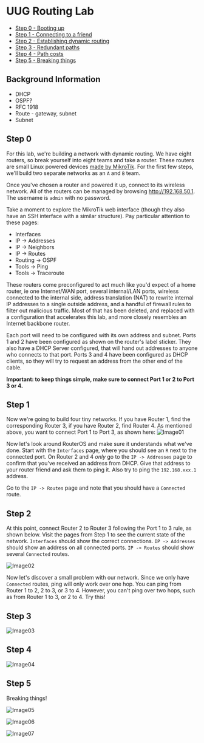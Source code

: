# UUG Routing Lab

* [Step 0 - Booting up](#step-0)
* [Step 1 - Connecting to a friend](#step-1)
* [Step 2 - Establishing dynamic routing](#step-2)
* [Step 3 - Redundant paths](#step-3)
* [Step 4 - Path costs](#step-4)
* [Step 5 - Breaking things](#step-5)

## Background Information

* DHCP
* OSPF?
* RFC 1918
* Route - gateway, subnet
* Subnet

## Step 0
For this lab, we're building a network with dynamic routing. We have eight
routers, so break yourself into eight teams and take a router. These routers are
small Linux powered devices [made by MikroTik](https://mikrotik.com/product/RB941-2nD-TC).
For the first few steps, we'll build two separate networks as an `A` and `B` team.

Once you've chosen a router and powered it up, connect to its wireless network.
All of the routers can be managed by browsing http://192.168.50.1. The
username is `admin` with no password.

Take a moment to explore the MikroTik web interface (though they also have an
SSH interface with a similar structure). Pay particular attention to these pages:

* Interfaces
* IP -> Addresses
* IP -> Neighbors
* IP -> Routes
* Routing -> OSPF
* Tools -> Ping
* Tools -> Traceroute

These routers come preconfigured to act much like you'd expect of a home router,
ie one Internet/WAN port, several internal/LAN ports, wireless connected to the
internal side, address translation (NAT) to rewrite internal IP addresses to a
single outside address, and a handful of firewall rules to filter out malicious
traffic. Most of that has been deleted, and replaced with a configuration that
accelerates this lab, and more closely resembles an Internet backbone router.

Each port will need to be configured with its own address and subnet. Ports 1
and 2 have been configured as shown on the router's label sticker. They also have
a DHCP Server configured, that will hand out addresses to anyone who connects to
that port. Ports 3 and 4 have been configured as DHCP clients, so they will try
to request an address from the other end of the cable.

**Important: to keep things simple, make sure to connect Port 1 or 2 to Port 3 or 4.**

## Step 1
Now we're going to build four tiny networks. If you have Router 1, find the
corresponding Router 3, if you have Router 2, find Router 4. As mentioned above,
you want to connect Port 1 to Port 3, as shown here:
![Image01](illustrations/image01.png)

Now let's look around RouterOS and make sure it understands what we've done.
Start with the `Interfaces` page, where you should see an `R` next to the
connected port. On Router 2 and 4 *only* go to the `IP -> Addresses` page to
confirm that you've received an address from DHCP. Give that address to your
router friend and ask them to ping it. Also try to ping the `192.168.xxx.1`
address.

Go to the `IP -> Routes` page and note that you should have a `Connected` route.

## Step 2
At this point, connect Router 2 to Router 3 following the Port 1 to 3 rule, as
shown below. Visit the pages from Step 1 to see the current state of the network.
`Interfaces` should show the correct connections. `IP -> Addresses` should show
an address on all connected ports. `IP -> Routes` should show several `Connected`
routes.

![Image02](illustrations/image02.png)

Now let's discover a small problem with our network. Since we only have `Connected`
routes, ping will only work over one hop. You can ping from Router 1 to 2, 2 to 3,
or 3 to 4. However, you can't ping over two hops, such as from Router 1 to 3, or
2 to 4. Try this!

## Step 3
![Image03](illustrations/image03.png)

## Step 4
![Image04](illustrations/image04.png)

## Step 5
Breaking things!

![Image05](illustrations/image05.png)

![Image06](illustrations/image06.png)

![Image07](illustrations/image07.png)

